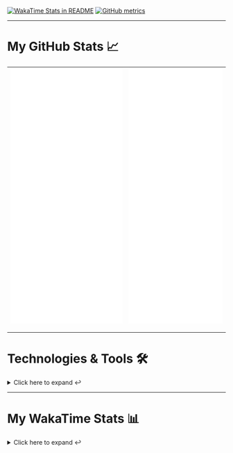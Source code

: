 [![WakaTime Stats in README](https://github.com/LOsioChico/LOsioChico/actions/workflows/waka.yml/badge.svg)](https://github.com/LOsioChico/LOsioChico/actions/workflows/waka.yml) [![GitHub metrics](https://github.com/LOsioChico/LOsioChico/actions/workflows/metrics.yml/badge.svg)](https://github.com/LOsioChico/LOsioChico/actions/workflows/metrics.yml)

---

# My GitHub Stats 📈

| ![](./assets/metrics.svg) | ![](./assets/metrics2.svg) |
| ------------------------- | -------------------------- |

---

# Technologies & Tools 🛠️

<details>
<summary>Click here to expand ↩️</summary>
<br>

## Programming Languages

[![HTML5](https://img.shields.io/badge/HTML5-E34F26?style=for-the-badge&logo=html5&logoColor=white)](https://developer.mozilla.org/en-US/docs/Web/HTML)
[![CSS3](https://img.shields.io/badge/CSS3-1572B6?style=for-the-badge&logo=css3&logoColor=white)](https://developer.mozilla.org/en-US/docs/Web/CSS)
[![JavaScript](https://img.shields.io/badge/JavaScript-F7DF1E?style=for-the-badge&logo=javascript&logoColor=black)](https://developer.mozilla.org/en-US/docs/Web/JavaScript)
[![TypeScript](https://img.shields.io/badge/TypeScript-007ACC?style=for-the-badge&logo=typescript&logoColor=white)](https://www.typescriptlang.org/)

## Web Development

[![React](https://img.shields.io/badge/React-%2361DAFB.svg?&style=for-the-badge&logo=react&logoColor=white)](https://reactjs.org/)
[![React Router Dom](https://img.shields.io/badge/React%20Router%20Dom-CA4245?style=for-the-badge&logo=react-router&logoColor=white)](https://reactrouter.com/)
[![Framer Motion](https://img.shields.io/badge/Framer%20Motion-000000?style=for-the-badge&logo=framer&logoColor=white)](https://www.framer.com/api/motion/)
[![React Query](https://img.shields.io/badge/React%20Query-FF4154?style=for-the-badge&logo=react&logoColor=white)](https://react-query.tanstack.com/)
![Zustand](https://img.shields.io/badge/zustand-%2320232a.svg?style=for-the-badge&logo=react&logoColor=%2361DAFB)

## Form Handling

[![React Hook Form](https://img.shields.io/badge/React%20Hook%20Form-0DAE8B?style=for-the-badge&logo=react-hook-form&logoColor=white)](https://react-hook-form.com/)
[![Zod](https://img.shields.io/badge/Zod-DF2935?style=for-the-badge&logo=typescript&logoColor=white)](https://github.com/colinhacks/zod)

## Web Development Tools

[![Vitest](https://img.shields.io/badge/Vitest-646CFF?style=for-the-badge&logo=vite&logoColor=white)](https://vitest.netlify.app/)
[![ESLint](https://img.shields.io/badge/ESLint-4B32C3?style=for-the-badge&logo=eslint&logoColor=white)](https://eslint.org/)
[![Prettier](https://img.shields.io/badge/Prettier-F7B93E?style=for-the-badge&logo=prettier&logoColor=black)](https://prettier.io/)
[![Tailwind CSS](https://img.shields.io/badge/Tailwind%20CSS-38B2AC?style=for-the-badge&logo=tailwind-css&logoColor=white)](https://tailwindcss.com/)

## Workflow Tools

[![Git](https://img.shields.io/badge/Git-F05032?style=for-the-badge&logo=git&logoColor=white)](https://git-scm.com/)
[![Visual Studio Code](https://img.shields.io/badge/Visual%20Studio%20Code-007ACC?style=for-the-badge&logo=visual-studio-code&logoColor=white)](https://code.visualstudio.com/)

</details>

---

# My WakaTime Stats 📊

<details>
<summary>Click here to expand ↩️</summary>
<br>

<!--START_SECTION:waka-->
![Code Time](http://img.shields.io/badge/Code%20Time-840%20hrs%204%20mins-blue)

![Lines of code](https://img.shields.io/badge/From%20Hello%20World%20I%27ve%20Written-635.8%20thousand%20lines%20of%20code-blue)

**🐱 My GitHub Data** 

> 📦 179.7 kB Used in GitHub's Storage 
 > 
> 🏆 1,355 Contributions in the Year 2023
 > 
> 🚫 Not Opted to Hire
 > 
> 📜 13 Public Repositories 
 > 
> 🔑 9 Private Repositories 
 > 
**I'm an Early 🐤** 

```text
🌞 Morning                1321 commits        ██████░░░░░░░░░░░░░░░░░░░   25.19 % 
🌆 Daytime                2292 commits        ███████████░░░░░░░░░░░░░░   43.71 % 
🌃 Evening                787 commits         ████░░░░░░░░░░░░░░░░░░░░░   15.01 % 
🌙 Night                  844 commits         ████░░░░░░░░░░░░░░░░░░░░░   16.09 % 
```
📅 **I'm Most Productive on Wednesday** 

```text
Monday                   838 commits         ████░░░░░░░░░░░░░░░░░░░░░   15.98 % 
Tuesday                  447 commits         ██░░░░░░░░░░░░░░░░░░░░░░░   08.52 % 
Wednesday                1943 commits        █████████░░░░░░░░░░░░░░░░   37.05 % 
Thursday                 708 commits         ███░░░░░░░░░░░░░░░░░░░░░░   13.50 % 
Friday                   591 commits         ███░░░░░░░░░░░░░░░░░░░░░░   11.27 % 
Saturday                 467 commits         ██░░░░░░░░░░░░░░░░░░░░░░░   08.91 % 
Sunday                   250 commits         █░░░░░░░░░░░░░░░░░░░░░░░░   04.77 % 
```


📊 **This Week I Spent My Time On** 

```text
💬 Programming Languages: 
Dart                     12 hrs 35 mins      ███████████░░░░░░░░░░░░░░   42.54 % 
TypeScript               11 hrs 30 mins      ██████████░░░░░░░░░░░░░░░   38.88 % 
JSON                     3 hrs 16 mins       ███░░░░░░░░░░░░░░░░░░░░░░   11.05 % 
JavaScript               1 hr 45 mins        █░░░░░░░░░░░░░░░░░░░░░░░░   05.96 % 
YAML                     13 mins             ░░░░░░░░░░░░░░░░░░░░░░░░░   00.75 % 
```

**I Mostly Code in TypeScript** 

```text
TypeScript               13 repos            ████████████░░░░░░░░░░░░░   50.00 % 
JavaScript               9 repos             █████████░░░░░░░░░░░░░░░░   34.62 % 
CSS                      4 repos             ████░░░░░░░░░░░░░░░░░░░░░   15.38 % 
```




 Last Updated on 02/11/2023 00:44:41 UTC
<!--END_SECTION:waka-->

## </details>
